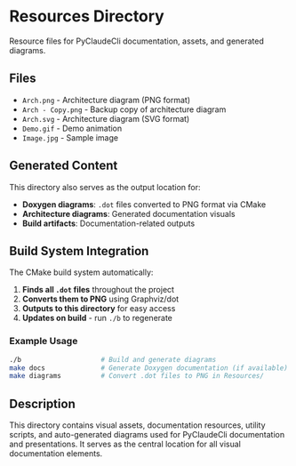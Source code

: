 # Resources Directory

Resource files for PyClaudeCli documentation, assets, and generated diagrams.

## Files

- `Arch.png` - Architecture diagram (PNG format)
- `Arch - Copy.png` - Backup copy of architecture diagram
- `Arch.svg` - Architecture diagram (SVG format)
- `Demo.gif` - Demo animation
- `Image.jpg` - Sample image

## Generated Content

This directory also serves as the output location for:
- **Doxygen diagrams**: `.dot` files converted to PNG format via CMake
- **Architecture diagrams**: Generated documentation visuals
- **Build artifacts**: Documentation-related outputs

## Build System Integration

The CMake build system automatically:
1. **Finds all `.dot` files** throughout the project
2. **Converts them to PNG** using Graphviz/dot
3. **Outputs to this directory** for easy access
4. **Updates on build** - run `./b` to regenerate

### Example Usage
```bash
./b                    # Build and generate diagrams
make docs              # Generate Doxygen documentation (if available)
make diagrams          # Convert .dot files to PNG in Resources/
```

## Description

This directory contains visual assets, documentation resources, utility scripts, and auto-generated diagrams used for PyClaudeCli documentation and presentations. It serves as the central location for all visual documentation elements.